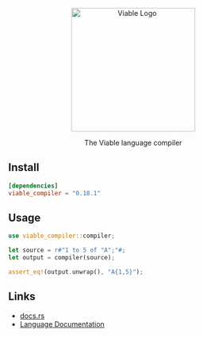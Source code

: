 <p align="center">
    <img alt="Viable Logo" height="250px" src="https://user-images.githubusercontent.com/14347895/159069181-53bce5b3-a831-43f1-8c14-af6c6ed7b92b.svg">
</p>

<p align="center">
The Viable language compiler
</p>

## Install

```toml
[dependencies]
viable_compiler = "0.18.1"
```

## Usage

```rust
use viable_compiler::compiler;

let source = r#"1 to 5 of "A";"#;
let output = compiler(source);

assert_eq!(output.unwrap(), "A{1,5}");
```

## Links

- [docs.rs](https://docs.rs/viable_compiler/)
- [Language Documentation](https://yoav-lavi.github.io/viable/book/)